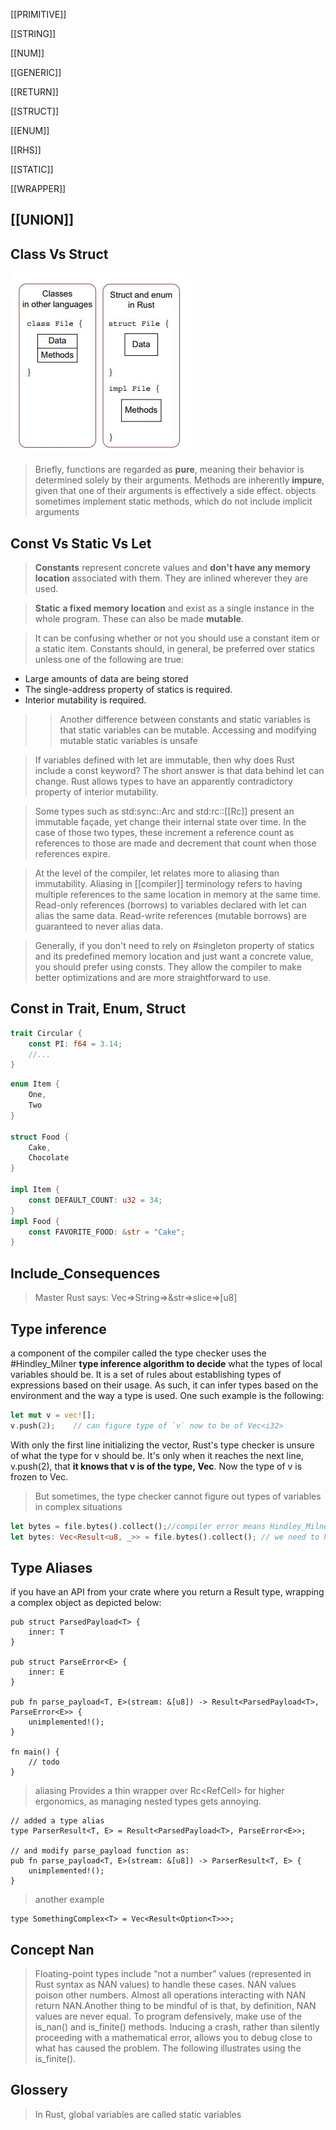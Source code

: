 [[PRIMITIVE]]

[[STRING]]

[[NUM]]

[[GENERIC]]

[[RETURN]]

[[STRUCT]]

[[ENUM]]

[[RHS]]

[[STATIC]]

[[WRAPPER]]

[[UNION]]
---

## Class Vs Struct
![Class Vs Struct](../rust/assets/images/class.JPG)

>  Briefly, functions are regarded as **pure**, meaning their behavior is determined solely by their arguments. Methods are inherently **impure**, given that one of their arguments is effectively a side effect.
> objects sometimes implement static methods, which do not include implicit arguments

## Const Vs Static Vs Let 
> **Constants** represent concrete values and **don't have any memory location** associated with them. They are inlined wherever they are used.

> **Static** **a fixed memory location** and exist as a single instance in the whole program. These can also be made **mutable**.

> It can be confusing whether or not you should use a constant item or a static item. Constants should, in general, be preferred over statics unless one of the following are true:
- Large amounts of data are being stored
- The single-address property of statics is required.
- Interior mutability is required.
>> Another difference between constants and static variables is that static variables can be mutable.
>> Accessing and modifying mutable static variables is unsafe

> If variables defined with let are immutable, then why does Rust include a const keyword? The short answer is that data behind let can change. Rust allows types to have an apparently contradictory property of interior mutability.

> Some types such as std:sync::Arc and std:rc::[[Rc]] present an immutable façade, yet change their internal state over time. In the case of those two types, these increment a reference count as references to those are made and decrement that count when those references expire.

> At the level of the compiler, let relates more to aliasing than immutability. Aliasing in [[compiler]] terminology refers to having multiple references to the same location in memory at the same time. Read-only references (borrows) to variables declared with let can alias the same data. Read-write references (mutable borrows) are guaranteed to never alias data.

> Generally, if you don't need to rely on #singleton property of statics and its predefined memory location and just want a concrete value, you should prefer using consts. They allow the compiler to make better optimizations and are more straightforward to use.

## Const in Trait, Enum, Struct
```rust
trait Circular {
    const PI: f64 = 3.14;
    //...
}
```

```rust
enum Item {
    One,
    Two
}

struct Food {
    Cake,
    Chocolate
}

impl Item {
    const DEFAULT_COUNT: u32 = 34;
}
impl Food {
    const FAVORITE_FOOD: &str = "Cake";
}
```

## Include_Consequences
> Master Rust says:
> Vec=>String=>&str=>slice=>[u8]

## Type inference
a component of the compiler called the type checker uses the #Hindley_Milner **type inference algorithm to decide** what the types of local variables should be. It is a set of rules about establishing types of expressions based on their usage. As such, it can infer types based on the environment and the way a type is used. One such example is the following:

```rust
let mut v = vec![];
v.push(2);    // can figure type of `v` now to be of Vec<i32>
```
With only the first line initializing the vector, Rust's type checker is unsure of what the type for v should be.
It's only when it reaches the next line, v.push(2), that **it knows that v is of the type, Vec<i32>**. Now the type of v is frozen to Vec<i32>.

> But sometimes, the type checker cannot figure out types of variables in complex situations

```rust
let bytes = file.bytes().collect();//compiler error means Hindley_Milner could not detect type
let bytes: Vec<Result<u8, _>> = file.bytes().collect(); // we need to help algo to detect type
```

## Type Aliases
if you have an API from your crate where you return a Result type, wrapping a complex object as depicted below:

```rust,no_run
pub struct ParsedPayload<T> {
    inner: T
}

pub struct ParseError<E> {
    inner: E
}

pub fn parse_payload<T, E>(stream: &[u8]) -> Result<ParsedPayload<T>, ParseError<E>> {
    unimplemented!();
}

fn main() {
    // todo
}
```
> aliasing
Provides a thin wrapper over Rc<RefCell<T>> for higher ergonomics, as managing nested types gets annoying.

```rust,no_run
// added a type alias
type ParserResult<T, E> = Result<ParsedPayload<T>, ParseError<E>>;

// and modify parse_payload function as:
pub fn parse_payload<T, E>(stream: &[u8]) -> ParserResult<T, E> {
    unimplemented!();
}
```
> another example
```rust,no_run
type SomethingComplex<T> = Vec<Result<Option<T>>>;
```
## Concept Nan

> Floating-point types include “not a number” values (represented in Rust syntax as NAN values) to handle these cases.
> NAN values poison other numbers. 
> Almost all operations interacting with NAN return NAN.Another thing to be mindful of is that, by definition, NAN values are never equal. 
> To program defensively, make use of the is_nan() and is_finite() methods. Inducing a crash, rather than silently proceeding with a mathematical error, allows you to debug close to what has caused the problem. The following illustrates using the is_finite().

## Glossery

> In Rust, global variables are called static variables
